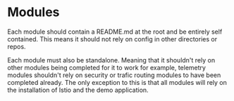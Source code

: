 # Modules

Each module should contain a README.md at the root and be entirely self contained. This means it should not rely on config in other directories or repos. 

Each module must also be standalone. Meaning that it shouldn't rely on other modules being completed for it to work for example, telemetry modules shouldn't rely on security or trafic routing modules to have been completed already. The only exception to this is that all modules will rely on the installation of Istio and the demo application.
